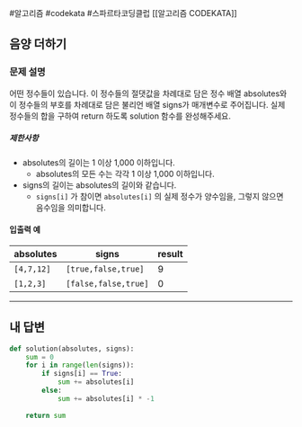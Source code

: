 #알고리즘 #codekata #스파르타코딩클럽 [[알고리즘 CODEKATA]]

## 음양 더하기

### 문제 설명

어떤 정수들이 있습니다. 이 정수들의 절댓값을 차례대로 담은 정수 배열 absolutes와 이 정수들의 부호를 차례대로 담은 불리언 배열 signs가 매개변수로 주어집니다. 실제 정수들의 합을 구하여 return 하도록 solution 함수를 완성해주세요.
##### 제한사항
- absolutes의 길이는 1 이상 1,000 이하입니다.
    - absolutes의 모든 수는 각각 1 이상 1,000 이하입니다.
- signs의 길이는 absolutes의 길이와 같습니다.
    - `signs[i]` 가 참이면 `absolutes[i]` 의 실제 정수가 양수임을, 그렇지 않으면 음수임을 의미합니다.

#### 입출력 예

|absolutes|signs|result|
|---|---|---|
|`[4,7,12]`|`[true,false,true]`|9|
|`[1,2,3]`|`[false,false,true]`|0|


---

## 내 답변

```python
def solution(absolutes, signs):
    sum = 0
    for i in range(len(signs)):
        if signs[i] == True:
            sum += absolutes[i]
        else:
            sum += absolutes[i] * -1
            
    return sum
```
 
